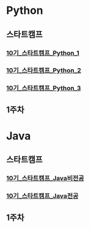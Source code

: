 # Python
## 스타트캠프
### [10기_스타트캠프_Python_1](https://edu.ssafy.com/data/upload_files/crossUpload/openLrn/ebook/unzip/A2023071113365676000/index.html)
### [10기_스타트캠프_Python_2](https://edu.ssafy.com/data/upload_files/crossUpload/openLrn/ebook/unzip/A2023071113380549100/index.html)
### [10기_스타트캠프_Python_3](https://edu.ssafy.com/data/upload_files/crossUpload/openLrn/ebook/unzip/A2023071113390645300/index.html)
## 1주차

# Java
## 스타트캠프
### [10기_스타트캠프_Java비전공](https://edu.ssafy.com/data/upload_files/crossUpload/openLrn/ebook/unzip/A2023071113403326000/index.html)
### [10기_스타트캠프_Java전공](https://edu.ssafy.com/data/upload_files/crossUpload/openLrn/ebook/unzip/A2023071113413146600/index.html)
## 1주차